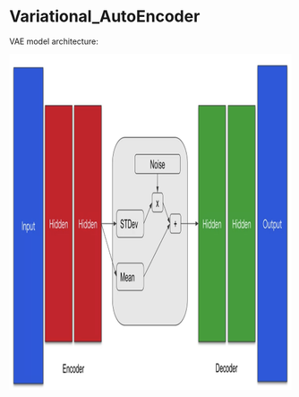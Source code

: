# Variational_AutoEncoder

VAE model architecture:

<img src='imgs/vae_overview.png' width="900" height="600" >
